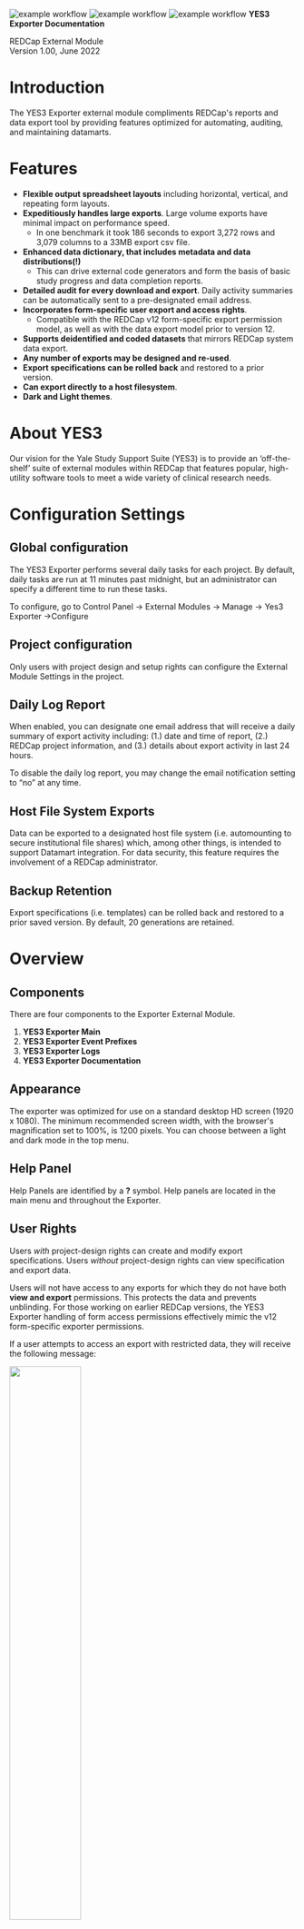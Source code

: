 ![example workflow](https://github.com/yale-redcap/yes3-exporter/actions/workflows/psalm-security.yml/badge.svg)
![example workflow](https://github.com/yale-redcap/yes3-exporter/actions/workflows/psalm-static.yml/badge.svg)
![example workflow](https://github.com/yale-redcap/yes3-exporter/actions/workflows/codeql-javascript.yml/badge.svg)
**YES3 Exporter Documentation**

REDCap External Module  
Version 1.00, June 2022

# Introduction

The YES3 Exporter external module compliments REDCap's reports and data export tool by providing features optimized for automating, auditing, and maintaining datamarts.


# Features

-   **Flexible output spreadsheet layouts** including horizontal, vertical, and repeating form layouts.
-   **Expeditiously handles large exports**. Large volume exports have minimal impact on performance speed. 
     -   In one benchmark it took 186 seconds to export 3,272 rows and 3,079 columns to a 33MB export csv file.
-   **Enhanced data dictionary, that includes metadata and data distributions(!)** 
     -   This can drive external code generators and form the basis of basic study progress and data completion reports.
-   **Detailed audit for every download and export**. Daily activity summaries can be automatically sent to a pre-designated email address.
-   **Incorporates form-specific user export and access rights**. 
     -   Compatible with the REDCap v12 form-specific export permission model, as well as with the data export model prior to version 12.
-   **Supports deidentified and coded datasets** that mirrors REDCap system data export.
-   **Any number of exports may be designed and re-used**.
-   **Export specifications can be rolled back** and restored to a prior version.
-   **Can export directly to a host filesystem**.
-   **Dark and Light themes**.

# About YES3

Our vision for the Yale Study Support Suite (YES3) is to provide an ‘off-the-shelf’ suite of external modules within REDCap that features popular, high-utility software tools to meet a wide variety of clinical research needs.

# Configuration Settings

## Global configuration

The YES3 Exporter performs several daily tasks for each project. By default, daily tasks are run at 11 minutes past midnight, but an administrator can specify a different time to run these tasks.

To configure, go to Control Panel -\> External Modules -\> Manage -\> Yes3 Exporter -\>Configure

## Project configuration

Only users with project design and setup rights can configure the External Module Settings in the project.

## Daily Log Report

When enabled, you can designate one email address that will receive a daily summary of export activity including: (1.) date and time of report, (2.) REDCap project information, and (3.) details about export activity in last 24 hours.

To disable the daily log report, you may change the email notification setting to “no” at any time.

## Host File System Exports

Data can be exported to a designated host file system (i.e. automounting to secure institutional file shares) which, among other things, is intended to support Datamart integration. For data security, this feature requires the involvement of a REDCap administrator.

## Backup Retention

Export specifications (i.e. templates) can be rolled back and restored to a prior saved version. By default, 20 generations are retained.

# Overview

## Components

There are four components to the Exporter External Module.

1.  **YES3 Exporter Main**
2.  **YES3 Exporter Event Prefixes**
3.  **YES3 Exporter Logs**
4.  **YES3 Exporter Documentation**

## Appearance

The exporter was optimized for use on a standard desktop HD screen (1920 x 1080). The minimum recommended screen width, with the browser's magnification set to 100%, is 1200 pixels. You can choose between a light and dark mode in the top menu.

## Help Panel

Help Panels are identified by a **?** symbol. Help panels are located in the main menu and throughout the Exporter.

## User Rights

Users *with* project-design rights can create and modify export specifications.  Users *without* project-design rights can view specification and export data.

Users will not have access to any exports for which they do not have both **view and export** permissions. This protects the data and prevents unblinding. For those working on earlier REDCap versions, the YES3 Exporter handling of form access permissions effectively mimic the v12 form-specific exporter permissions.

If a user attempts to access an export with restricted data, they will receive the following message:

<img src="media/b1c48997a8b0d2d04236543b701fcdfb.png"  width="50%" height="50%">

# Getting Started

## YES3 Exporter Event Prefixes

<img src="media/Event_Prefixes.png"  width="250" height="100">

1.  Before creating your first data export, review the prefix that will be assigned to events with horizontal layouts.
2.  Access the event list by clicking the ‘**YES3 Exporter Event Prefixes’** link under **External Modules** on the left menu.
3.  You can edit the pre-generated event prefixes.
    1.  Special characters are permitted but will be removed during exports and downloads.
4.  Click save after changes are made.

## YES3 Exporter Main

### Quick Start

1.  Click ![](media/cdcda9be5bb3bdb1c58c467b3c36cfa9.png) button to add a new export.

2.  Enter the export name and select a layout.

<img src="media/8ccc859bd32c48d61c4e10a102ff70a5.png"  width="50%" height="50%">

     a.  Please be mindful of the following limitations when creating a new export: 
          - Export names cannot be duplicated. 
          - Special characters are permitted but will be removed during exports and downloads.
          - The Exporter does not include a feature to filter, sort, or delete exports. Create new exports judiciously.
         
3.  Once completed, click “**make it so**”.

4.  The **Export Settings** page will be displayed. Here you can customize your export.
<img src="media/Export_Settings_Display.png"  width="75%" height="75%">

5.  Once you have selected your options, click ![](media/4f49fd820f5d9cb8ead41600d90d09c9.png) to save your changes.

6.  Select Export Items in the display setting to add forms/fields to the export specification.

<img src="media/Export_Settings_Red_Box.png"  width="75%" height="75%">

7.  Click the ![](media/709532227f87a43477374c0b9db4336b.png) button located along the top menu to add forms/fields.

8.  To add form(s)

    a.  Select ‘Form’ for object type, then select the event and the form to add to the export.
       <img src="media/Export_Item_Editor.png"  width="50%" height="50%">
       
        1.  ![](media/e1de6415015dbfacd31685d139f3aede.png)
        2.  You may choose to insert as single export item which will display as:
        3.  ![Graphical user interface, text, application, email Description automatically generated](media/246e0c6c3370a39918dd917bb446f74e.png)
        4.  You may choose to insert as one export item per form which will display as:
        5.  ![Graphical user interface, text, application, email Description automatically generated](media/b1d5a302c2c593c1673e42a27204fbaf.png)You may choose to insert as one export item per field which will display as:
    2.  Once you have chosen your display, click ‘**make it so**’.
    3.  ![Icon Description automatically generated](media/4f49fd820f5d9cb8ead41600d90d09c9.png)An asterisk will appear next to each unsaved item. After you have finished adding form(s) to the export items, click to save the changes.
11.  To add fields:
    1.  Select ‘**Field**’ for object type, then select the event and type the field name.
        1.  As you type, the field will auto-fill with matching text.
    2.  Select the field that you would like to add to the export and click ‘**make it so’**.

        ![Graphical user interface, text Description automatically generated](media/806cf77c7bd1fa4944d55b8d74e113ac.png)

10. ![Icon Description automatically generated](media/4f49fd820f5d9cb8ead41600d90d09c9.png)An asterisk will appear next to each unsaved item. After you have finished adding field(s) to the export items, click to save the changes.
11. Click ![](media/d8bb96161d6fb4e8d63df81c028545d3.png) to download the data and/or data dictionary.

![Graphical user interface Description automatically generated](media/8dabf52bfe6520e134da8184793aaec6.png)

### Export Layout

There are three export layouts:

1.  Horizontal (longitudinal projects: one row per record)
    1.  The Exporter will automatically add prefixes to field names to differentiate data from distinct events. Prefixes can be changed in **YES3 Exporter Event Prefixes**.
2.  Vertical (one row per record + event)
    1.  The REDCap event id is included in the data export file.
3.  Repeating Form (one row per record + event + instance)
    1.  Only one repeating form can be defined in the export. In this version, you cannot export repeating events.

### Export Settings

![Graphical user interface, text, application, email Description automatically generated](media/80ee8d637c320b0be5d7cc3a1586f778.png)

**Options for Selecting Records**

![](media/f609e7aef49d1d92928008960fc4ff80.png)The selecting records option allows you to specify the field, event, and value required for inclusion in the export. This feature uses ONE field to identify the target records.

As an example, you may wish to restrict an export to data on those individuals who screened positive on an assessment. To optimize this feature, you will need to design your project so that the target status (e.g. screen positive) can be identified by a query involving ONE field in your REDCap project. Additional examples are found in the **?** icon.

#### Options for Data Compliance

The data compliance settings replicate the parent REDCap system. Removed fields will not appear in an export. No field label or placeholder will be included in the data export.

**Options for Conditioning Exported Values**

**Sanitize exported text values**

Removes nonprintable characters including tabs, line feeds, html tags, etc. from text fields. International characters will remain intact.

**Max character length**

You can restrict the number of characters included in the export. Field labels are typically restricted to 200-250 characters to support integration with statistical programs such as SAS.

For text fields, the character restriction is applied to ALL text fields which may result in incomplete data. If you have also opted to **Remove all freetext fields**, the more restrictive specification will be followed.

### Export Items

![](media/2b20da77df4764a19a53275773bc374d.png)On the Export Item view, you can make changes by using the pencil icon to edit an item or the trashcan item to delete an item. To move an item, Hover the cursor on the left side row number until a hand icon appears then drag it up or down to its new location. Remember to save your changes.

## Exporter Data Dictionary

Each download or export is accompanied by a data dictionary that includes metadata and export-specific data distribution summaries for each column. These include the count, range, \#nonblank, and either a frequency table or mean and variance, as appropriate to the field type (dates are treated as continuous variables).

# ![](media/07a620795a7efb497df1be23e2640659.tmp)

YES3 Exporter Event Prefixes

The YES3 Exporter Event Prefixes can be accessed from the left menu panel under **External Modules**.   
A HELP menu is available by clicking on the **?** icon.

Here you can designate event prefixes for horizontal layouts.

[event prefix]_[REDCap field name]

A prefix is a string of characters at the beginning of the field name that is used to designate the ‘event’. Auto-generated prefixes can be edited here. There is no restriction on the number of characters, but you should be aware of limitations imposed by statistical software. Special characters will be removed during exports and downloads.

# Exporter Logs

Here you may view and download the logs for each export that has been created. When the data is downloaded or exported, a log is generated which includes information about the export.

To use the exporter

1.  ![](media/07a620795a7efb497df1be23e2640659.tmp)Access the export log by clicking the ‘**YES3 Exporter Logs’** link under **External Modules** on the left menu.
2.  Similar to Exporter Main, a HELP menu is available by clicking on the **?** icon.
3.  ![](media/539cff9ba37f92c9f3d231f6086bfdc5.tmp)Select an export to view
    1.  By default, your view will include all export activity. You may filter by user or date range.
4.  The log contains information about the exports. Detailed information can be found by clicking on the ![](media/7b85b744b6e4165d5a288ccbfee2d668.tmp)icon.

![](media/b1c008d1c9036c3509319de75f798646.tmp)

1.  ![](media/c08b6e2c6ea30d3cbe6cd3e312244a84.tmp)Click ![](media/d3dd32e55d06b7caad7e8200e65f1382.tmp)to download the log.

# 

# 

# In the Pipeline

-   Ability to filter, sort, or delete exports in drop down menu
-   Ability to export repeating events
-   Automated filesystem exports

# Authors

## Lead Designer

-   Peter Charpentier, CRI Web Tools

## Contributors

-   Katy Araujo, Yale University
-   Venugopal Bhatia, Yale University
-   Brian Funaro, Yale University
-   Mary Geda, Yale University
-   Janet Miceli, Yale University
-   Sui Tsang, Yale University

# Funding

-   To support our work and ensure future opportunities for development, please acknowledge the software and funding.
-   The **YES3 Exporter** was funded by Yale’s Claude D. Pepper Older Americans Independence Center (OAIC) grant through a Development Project Award for the Operations Core, **3P30AG021342**.

# License

Copyright © 2022

# YES3 Exporter Change Log

**Version 0.7.5 May 25, 2022**

1. Bug fix: The selection criterion value "list" syntax failed with no records selected.
2. Bug fix: The selection criterion expression permitted a "=>" operator instead of ">=".
3. Added "<>" to the set of allowed operators for the selection criterion.
4. The selection criterion filter will perform numeric comparisons if the operand is numeric.
5. UI: 'labels always sanitized' note added to editor.
6. UI: The download dialog will now display a note about user data downloads being disabled, where appropriate.
7. UI: A detailed help popup is available from the form insertion panel.
8. Bug fix: It was possible to create duplicate export names in the settings editor.
9. When a backup is loaded by the wayback, a message is displayed admonishing the user to save it in order to accept the selection.
10. Confirmation is now required if you attempt to select another export while there are unsaved changes.
11. Bug fix: Invalid REDCap field names were not always handled properly after change.
12. YES3 logo added to the event preefix and log plugins.
13. Bug fix: Action icons embedded in help popups were assigned click handlers.

**Version 0.7.4 May 23, 2022**

1. Cron manager 'yes3_exporter_cron' redesigned. Now scheduled/reported in system settings instead of project settings. More consistent exception handling for cron tasks.
2. New housekeeping function 'hk_generations' to cull old export specification backups.

**Version 0.7.3 May 18, 2022**

1. Bug fix: Action icons that appeared to be disabled would under certain circumstances respond to clicks.
2. Bug fix: Opening an export spec for a repeating layout would crash if the user was denied view or export rights on any form in the project.
3. Debug help: Any Javascript error generated on one of our dev or staging hosts will now produce an onscreen report, reset the curser and shut down any modal dialogs.
4. Bug fix: the count of data values written was incorrect in the logs (double counted).
5. New plugin for displaying module markdown files, motivated by Parsedown apparently not supporting GitHub-flavored TOC tags. Uses GitHub CSS for light and dark themes, and has a sidebar TOC for navigation. Sidebar vanishes at the Bootstrap 'small' breakpoint. A vague plan is afoot to move all YES3 module documentation to a Docusaurus site.

**Version 0.7.2 May 14, 2022**

1. Yes3::ellipsis() replaced by Yes3::truncate in all metadata contexts (ellipses taking up too much space when maxlen is small)
2. Label sanitation function now strips all html tags, instead of just the 'dangerous' tags.
3. Bug fix: UTF8 characters not rendering properly in MS Excel and other apps, because of missing byte order mark (BOM)
4. Bug fix: it was possible, by blanking already-saved fields, to save an item with form or field name blank
5. Bug fix: bulk insertion was not inserting above the selected field. Fixed to act consistently with the 'paste' function, if a single field is selected when the bulk insert is activated.
6. Modal 'busy' message broadcast with 'wait' cursor style, for time-consuming AJAX processes (loading spec, saving spec, exporting data)
7. Export to host and download functions separated, with new icons.
8. Deprecated: The 'export target' setting is deprecated and no longer exposed on the UI.
9. New EM setting: if filesystem exports are enabled, user data downloads can be prevented. Data dictionary downloads are allowed.
10. Tailored and detailed non-modal help popup for selection criterion value
11. Bug fix: several issues with vertical and repeating export layouts addressed: (1) event selection was inoperable (hangover from original version that did not allow event selections for these layouts); (2) no data exported for repeat layouts; (3) column orders were not the same between data dictionary and exported data; (4) repeating layouts allowed fields from multiple forms
12. Export layout now appears as text, Instead of a disabled radio control.
13. The form insertion dialog behaves slightly differently. If you select an event when "all forms" is selected, the dropdown for "all forms" becomes those forms for which the event is configured. Any insertion will be limited to those forms.
14. The editor for the repeated layout behaves as for vertical, except that steps are taken to ensure that fields can only be selected from a single repeating form. Once you select one field or form, these constraint are applied: (1) the form insert icon is disabled and (2) the autocomplete for individual fields will include fields from that form only.
15. Hovering over a completed field input will display the REDCap field label.
